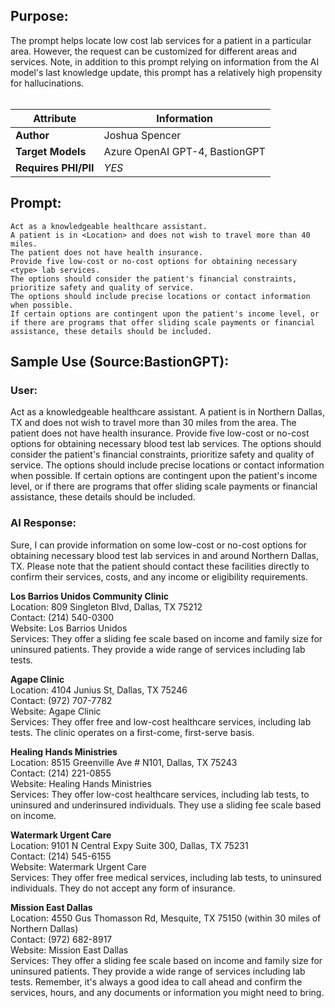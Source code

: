 ## **Purpose:**   
The prompt helps locate low cost lab services for a patient in a particular area. However, the request can be customized for different areas and services. Note, in addition to this prompt relying on information from the AI model's last knowledge update, this prompt has a relatively high propensity for hallucinations.<br><br>

| **Attribute** | **Information**       |
|---------------------|-----------------------|
| **Author** | Joshua Spencer |
| **Target Models** | Azure OpenAI GPT-4, BastionGPT |
| **Requires PHI/PII** | *YES* |


## Prompt:
```
Act as a knowledgeable healthcare assistant.
A patient is in <Location> and does not wish to travel more than 40 miles. 
The patient does not have health insurance.
Provide five low-cost or no-cost options for obtaining necessary <type> lab services.
The options should consider the patient's financial constraints, prioritize safety and quality of service.
The options should include precise locations or contact information when possible.
If certain options are contingent upon the patient's income level, or if there are programs that offer sliding scale payments or financial assistance, these details should be included.
```

## Sample Use (Source:BastionGPT):

### **User:** 
Act as a knowledgeable healthcare assistant.
A patient is in Northern Dallas, TX and does not wish to travel more than 30 miles from the area. 
The patient does not have health insurance.
Provide five low-cost or no-cost options for obtaining necessary blood test lab services.
The options should consider the patient's financial constraints, prioritize safety and quality of service.
The options should include precise locations or contact information when possible.
If certain options are contingent upon the patient's income level, or if there are programs that offer sliding scale payments or financial assistance, these details should be included.

### **AI Response:** 
Sure, I can provide information on some low-cost or no-cost options for obtaining necessary blood test lab services in and around Northern Dallas, TX. Please note that the patient should contact these facilities directly to confirm their services, costs, and any income or eligibility requirements.

**Los Barrios Unidos Community Clinic**  
Location: 809 Singleton Blvd, Dallas, TX 75212  
Contact: (214) 540-0300  
Website: Los Barrios Unidos  
Services: They offer a sliding fee scale based on income and family size for uninsured patients. They provide a wide range of services including lab tests.  

**Agape Clinic**  
Location: 4104 Junius St, Dallas, TX 75246  
Contact: (972) 707-7782  
Website: Agape Clinic  
Services: They offer free and low-cost healthcare services, including lab tests. The clinic operates on a first-come, first-serve basis.  

**Healing Hands Ministries**  
Location: 8515 Greenville Ave # N101, Dallas, TX 75243  
Contact: (214) 221-0855  
Website: Healing Hands Ministries  
Services: They offer low-cost healthcare services, including lab tests, to uninsured and underinsured individuals. They use a sliding fee scale based on income.  

**Watermark Urgent Care**  
Location: 9101 N Central Expy Suite 300, Dallas, TX 75231  
Contact: (214) 545-6155  
Website: Watermark Urgent Care  
Services: They offer free medical services, including lab tests, to uninsured individuals. They do not accept any form of insurance.  

**Mission East Dallas**  
Location: 4550 Gus Thomasson Rd, Mesquite, TX 75150 (within 30 miles of Northern Dallas)  
Contact: (972) 682-8917  
Website: Mission East Dallas  
Services: They offer a sliding fee scale based on income and family size for uninsured patients. They provide a wide range of services including lab tests.
Remember, it's always a good idea to call ahead and confirm the services, hours, and any documents or information you might need to bring.  
